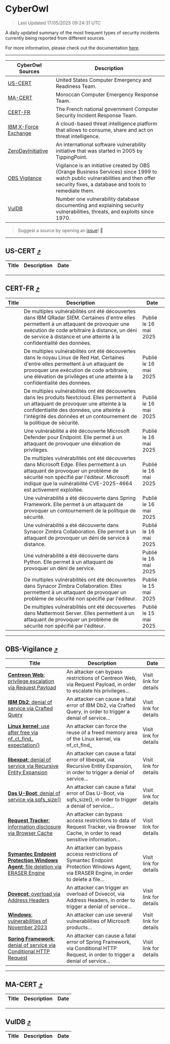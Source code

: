 
 <div id='top'></div>

# CyberOwl

 > Last Updated 17/05/2025 09:24:31 UTC
 
 A daily updated summary of the most frequent types of security incidents currently being reported from different sources.
 
 For more information, please check out the documentation [here](./docs/README.md).
 
 ---
 |CyberOwl Sources|Description|
 |---|---|
 |[US-CERT](#us-cert-arrow_heading_up)|United States Computer Emergency and Readiness Team.|
 |[MA-CERT](#ma-cert-arrow_heading_up)|Moroccan Computer Emergency Response Team.|
 |[CERT-FR](#cert-fr-arrow_heading_up)|The French national government Computer Security Incident Response Team.|
 |[IBM X-Force Exchange](#ibmcloud-arrow_heading_up)|A cloud-based threat intelligence platform that allows to consume, share and act on threat intelligence.|
 |[ZeroDayInitiative](#zerodayinitiative-arrow_heading_up)|An international software vulnerability initiative that was started in 2005 by TippingPoint.|
 |[OBS Vigilance](#obs-vigilance-arrow_heading_up)|Vigilance is an initiative created by OBS (Orange Business Services) since 1999 to watch public vulnerabilities and then offer security fixes, a database and tools to remediate them.|
 |[VulDB](#vuldb-arrow_heading_up)|Number one vulnerability database documenting and explaining security vulnerabilities, threats, and exploits since 1970.|
 
 > Suggest a source by opening an [issue](https://github.com/karimhabush/cyberowl/issues)! :raised_hands:
 ---

## US-CERT [:arrow_heading_up:](#cyberowl)

 |Title|Description|Date|
 |---|---|---|
 
 ---

## CERT-FR [:arrow_heading_up:](#cyberowl)

 |Title|Description|Date|
 |---|---|---|
 |[](https://www.cert.ssi.gouv.fr/avis/CERTFR-2025-AVI-0422/)|De multiples vulnérabilités ont été découvertes dans IBM QRadar SIEM. Certaines d'entre elles permettent à un attaquant de provoquer une exécution de code arbitraire à distance, un déni de service à distance et une atteinte à la confidentialité des données.|Publié le 16 mai 2025|
 |[](https://www.cert.ssi.gouv.fr/avis/CERTFR-2025-AVI-0421/)|De multiples vulnérabilités ont été découvertes dans le noyau Linux de Red Hat. Certaines d'entre elles permettent à un attaquant de provoquer une exécution de code arbitraire, une élévation de privilèges et une atteinte à la confidentialité des données.|Publié le 16 mai 2025|
 |[](https://www.cert.ssi.gouv.fr/avis/CERTFR-2025-AVI-0420/)|De multiples vulnérabilités ont été découvertes dans les produits Nextcloud. Elles permettent à un attaquant de provoquer une atteinte à la confidentialité des données, une atteinte à l'intégrité des données et un contournement de la politique de sécurité.|Publié le 16 mai 2025|
 |[](https://www.cert.ssi.gouv.fr/avis/CERTFR-2025-AVI-0419/)|Une vulnérabilité a été découverte Microsoft Defender pour Endpoint. Elle permet à un attaquant de provoquer une élévation de privilèges.|Publié le 16 mai 2025|
 |[](https://www.cert.ssi.gouv.fr/avis/CERTFR-2025-AVI-0418/)|De multiples vulnérabilités ont été découvertes dans Microsoft Edge. Elles permettent à un attaquant de provoquer un problème de sécurité non spécifié par l'éditeur. Microsoft indique que la vulnérabilité CVE-2025-4664 est activement exploitée.|Publié le 16 mai 2025|
 |[](https://www.cert.ssi.gouv.fr/avis/CERTFR-2025-AVI-0417/)|Une vulnérabilité a été découverte dans Spring Framework. Elle permet à un attaquant de provoquer un contournement de la politique de sécurité.|Publié le 16 mai 2025|
 |[](https://www.cert.ssi.gouv.fr/avis/CERTFR-2025-AVI-0416/)|Une vulnérabilité a été découverte dans Synacor Zimbra Collaboration. Elle permet à un attaquant de provoquer un déni de service à distance.|Publié le 16 mai 2025|
 |[](https://www.cert.ssi.gouv.fr/avis/CERTFR-2025-AVI-0415/)|Une vulnérabilité a été découverte dans Python. Elle permet à un attaquant de provoquer un déni de service.|Publié le 16 mai 2025|
 |[](https://www.cert.ssi.gouv.fr/avis/CERTFR-2025-AVI-0414/)|De multiples vulnérabilités ont été découvertes dans Synacor Zimbra Collaboration. Elles permettent à un attaquant de provoquer un problème de sécurité non spécifié par l'éditeur.|Publié le 15 mai 2025|
 |[](https://www.cert.ssi.gouv.fr/avis/CERTFR-2025-AVI-0413/)|De multiples vulnérabilités ont été découvertes dans Mattermost Server. Elles permettent à un attaquant de provoquer un problème de sécurité non spécifié par l'éditeur.|Publié le 15 mai 2025|
 
 ---

## OBS-Vigilance [:arrow_heading_up:](#cyberowl)

 |Title|Description|Date|
 |---|---|---|
 |[<a href="https://vigilance.fr/vulnerability/Centreon-Web-privilege-escalation-via-Request-Payload-46609" class="noirorange"><b>Centreon Web</b>: privilege escalation via Request Payload</a>](https://vigilance.fr/vulnerability/Centreon-Web-privilege-escalation-via-Request-Payload-46609)|An attacker can bypass restrictions of Centreon Web, via Request Payload, in order to escalate his privileges...|Visit link for details|
 |[<a href="https://vigilance.fr/vulnerability/IBM-Db2-denial-of-service-via-Crafted-Query-47010" class="noirorange"><b>IBM Db2</b>: denial of service via Crafted Query</a>](https://vigilance.fr/vulnerability/IBM-Db2-denial-of-service-via-Crafted-Query-47010)|An attacker can cause a fatal error of IBM Db2, via Crafted Query, in order to trigger a denial of service...|Visit link for details|
 |[<a href="https://vigilance.fr/vulnerability/Linux-kernel-use-after-free-via-nf-ct-find-expectation-46608" class="noirorange"><b>Linux kernel</b>: use after free via nf_ct_find_<wbr>expectation()</wbr></a>](https://vigilance.fr/vulnerability/Linux-kernel-use-after-free-via-nf-ct-find-expectation-46608)|An attacker can force the reuse of a freed memory area of the Linux kernel, via nf_ct_find_|Visit link for details|
 |[<a href="https://vigilance.fr/vulnerability/libexpat-denial-of-service-via-Recursive-Entity-Expansion-46605" class="noirorange"><b>libexpat</b>: denial of service via Recursive Entity Expansion</a>](https://vigilance.fr/vulnerability/libexpat-denial-of-service-via-Recursive-Entity-Expansion-46605)|An attacker can cause a fatal error of libexpat, via Recursive Entity Expansion, in order to trigger a denial of service...|Visit link for details|
 |[<a href="https://vigilance.fr/vulnerability/Das-U-Boot-denial-of-service-via-sqfs-size-47004" class="noirorange"><b>Das U-Boot</b>: denial of service via sqfs_size()</a>](https://vigilance.fr/vulnerability/Das-U-Boot-denial-of-service-via-sqfs-size-47004)|An attacker can cause a fatal error of Das U-Boot, via sqfs_size(), in order to trigger a denial of service...|Visit link for details|
 |[<a href="https://vigilance.fr/vulnerability/Request-Tracker-information-disclosure-via-Browser-Cache-46998" class="noirorange"><b>Request Tracker</b>: information disclosure via Browser Cache</a>](https://vigilance.fr/vulnerability/Request-Tracker-information-disclosure-via-Browser-Cache-46998)|An attacker can bypass access restrictions to data of Request Tracker, via Browser Cache, in order to read sensitive information...|Visit link for details|
 |[<a href="https://vigilance.fr/vulnerability/Symantec-Endpoint-Protection-Windows-Agent-file-deletion-via-ERASER-Engine-46991" class="noirorange"><b>Symantec Endpoint Protection Windows Agent</b>: file deletion via ERASER Engine</a>](https://vigilance.fr/vulnerability/Symantec-Endpoint-Protection-Windows-Agent-file-deletion-via-ERASER-Engine-46991)|An attacker can bypass access restrictions of Symantec Endpoint Protection Windows Agent, via ERASER Engine, in order to delete a file...|Visit link for details|
 |[<a href="https://vigilance.fr/vulnerability/Dovecot-overload-via-Address-Headers-44954" class="noirorange"><b>Dovecot</b>: overload via Address Headers</a>](https://vigilance.fr/vulnerability/Dovecot-overload-via-Address-Headers-44954)|An attacker can trigger an overload of Dovecot, via Address Headers, in order to trigger a denial of service...|Visit link for details|
 |[<a href="https://vigilance.fr/vulnerability/Windows-vulnerabilities-of-November-2023-42873" class="noirorange"><b>Windows</b>: vulnerabilities of November 2023</a>](https://vigilance.fr/vulnerability/Windows-vulnerabilities-of-November-2023-42873)|An attacker can use several vulnerabilities of Microsoft products...|Visit link for details|
 |[<a href="https://vigilance.fr/vulnerability/Spring-Framework-denial-of-service-via-Conditional-HTTP-Request-44948" class="noirorange"><b>Spring Framework</b>: denial of service via Conditional HTTP Request</a>](https://vigilance.fr/vulnerability/Spring-Framework-denial-of-service-via-Conditional-HTTP-Request-44948)|An attacker can cause a fatal error of Spring Framework, via Conditional HTTP Request, in order to trigger a denial of service...|Visit link for details|
 
 ---

## MA-CERT [:arrow_heading_up:](#cyberowl)

 |Title|Description|Date|
 |---|---|---|
 
 ---

## VulDB [:arrow_heading_up:](#cyberowl)

 |Title|Description|Date|
 |---|---|---|
 
